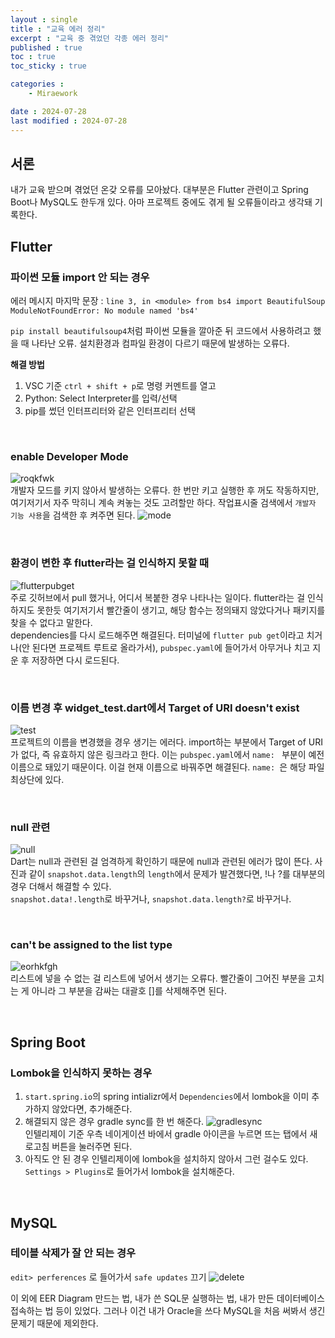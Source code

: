 ```yaml
---
layout : single
title : "교육 에러 정리"
excerpt : "교육 중 겪었던 각종 에러 정리"
published : true
toc : true
toc_sticky : true

categories : 
    - Miraework

date : 2024-07-28
last modified : 2024-07-28
---
```

## 서론
내가 교육 받으며 겪었던 온갖 오류를 모아놨다. 대부분은 Flutter 관련이고 Spring Boot나 MySQL도 한두개 있다. 아마 프로젝트 중에도 겪게 될 오류들이라고 생각돼 기록한다.


## Flutter

### 파이썬 모듈 import 안 되는 경우 
에러 메시지 마지막 문장 : `line 3, in <module> from bs4 import BeautifulSoup ModuleNotFoundError: No module named 'bs4'`

`pip install beautifulsoup4`처럼 파이썬 모듈을 깔아준 뒤 코드에서 사용하려고 했을 때 나타난 오류. 설치환경과 컴파일 환경이 다르기 때문에 발생하는 오류다.

**해결 방법**
1. VSC 기준 `ctrl + shift + p`로 명령 커멘트를 열고
2. Python: Select Interpreter를 입력/선택
3. pip를 썼던 인터프리터와 같은 인터프리터 선택

<br>

### enable Developer Mode
![roqkfwk](https://github.com/user-attachments/assets/09a0fdc3-18ee-4118-b191-d1ef67ca72c5)  
개발자 모드를 키지 않아서 발생하는 오류다. 한 번만 키고 실행한 후 꺼도 작동하지만, 여기저기서 자주 막히니 계속 켜놓는 것도 고려할만 하다. 작업표시줄 검색에서 `개발자 기능 사용`을 검색한 후 켜주면 된다.
![mode](https://github.com/user-attachments/assets/4e4ebf23-0d6b-4176-9ef9-3f0cfac05cab)

<br>

### 환경이 변한 후 flutter라는 걸 인식하지 못할 때
![flutterpubget](https://github.com/user-attachments/assets/e95f428c-fecc-40b1-b683-cb8e427c6189)  
주로 깃허브에서 pull 했거나, 어디서 복붙한 경우 나타나는 일이다. flutter라는 걸 인식하지도 못한듯 여기저기서 빨간줄이 생기고, 해당 함수는 정의돼지 않았다거나 패키지를 찾을 수 없다고 말한다.  
dependencies를 다시 로드해주면 해결된다. 터미널에 `flutter pub get`이라고 치거나(안 된다면 프로젝트 루트로 올라가서), `pubspec.yaml`에 들어가서 아무거나 치고 지운 후 저장하면 다시 로드된다.

<br>

### 이름 변경 후 widget_test.dart에서 Target of URI doesn't exist
![test](https://github.com/user-attachments/assets/c6b85a6b-fef3-4812-8266-85ad3a872b64)  
프로젝트의 이름을 변경했을 경우 생기는 에러다. import하는 부분에서 Target of URI가 없다, 즉 유효하지 않은 링크라고 한다. 이는 `pubspec.yaml`에서 `name: ` 부분이 예전 이름으로 돼있기 때문이다. 이걸 현재 이름으로 바꿔주면 해결된다. `name: `은 해당 파일 최상단에 있다.

<br>

### null 관련
![null](https://github.com/user-attachments/assets/7c46b1e1-fb5f-4872-b2fc-cedf4e2b566b)  
Dart는 null과 관련된 걸 엄격하게 확인하기 때문에 null과 관련된 에러가 많이 뜬다. 사진과 같이 `snapshot.data.length`의 `length`에서 문제가 발견했다면, !나 ?를 대부분의 경우 더해서 해결할 수 있다.  
`snapshot.data!.length`로 바꾸거나, `snapshot.data.length?`로 바꾸거나.

<br>

### can't be assigned to the list type
![eorhkfgh](https://github.com/user-attachments/assets/1fc3c66c-01a5-44c1-a56e-45ccf61d58d6)  
리스트에 넣을 수 없는 걸 리스트에 넣어서 생기는 오류다. 빨간줄이 그어진 부분을 고치는 게 아니라 그 부분을 감싸는 대괄호 []를 삭제해주면 된다.

<br>

## Spring Boot

### Lombok을 인식하지 못하는 경우
1. `start.spring.io`의 spring intializr에서 `Dependencies`에서 lombok을 이미 추가하지 않았다면, 추가해준다.  
2. 해결되지 않은 경우 gradle sync를 한 번 해준다.
![gradlesync](https://github.com/user-attachments/assets/b5ccf5e3-b868-4d36-b37e-038acbae7a4a)  
인텔리제이 기준 우측 네이게이션 바에서 gradle 아이콘을 누르면 뜨는 탭에서 새로고침 버튼을 눌러주면 된다.
3. 아직도 안 된 경우 인텔리제이에 lombok을 설치하지 않아서 그런 걸수도 있다. `Settings > Plugins`로 들어가서 lombok을 설치해준다.

<br>

## MySQL

### 테이블 삭제가 잘 안 되는 경우
`edit> perferences` 로 들어가서 `safe updates` 끄기 
![delete](https://github.com/user-attachments/assets/1edd86ba-641b-44cf-9920-027a7826ee55)


이 외에 EER Diagram 만드는 법, 내가 쓴 SQL문 실행하는 법, 내가 만든 데이터베이스 접속하는 법 등이 있었다. 그러나 이건 내가 Oracle을 쓰다 MySQL을 처음 써봐서 생긴 문제기 때문에 제외한다. 